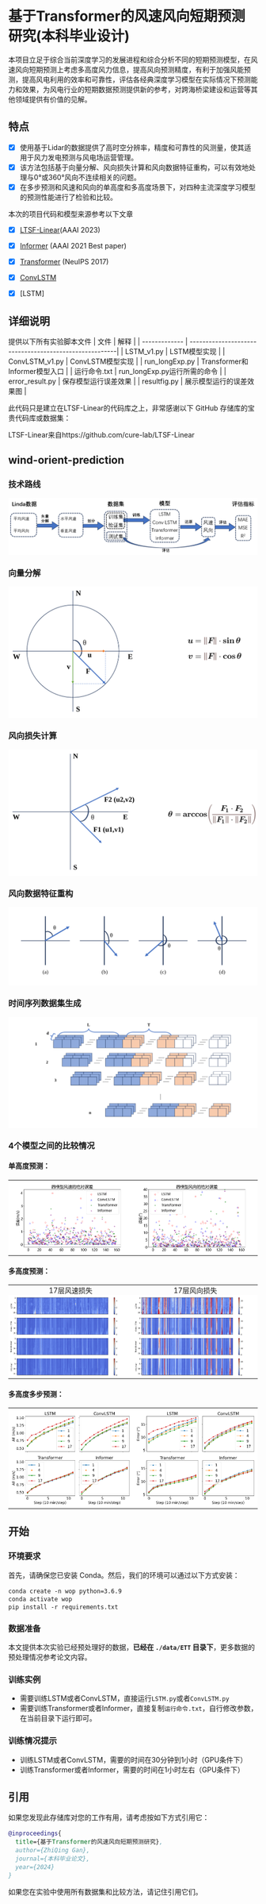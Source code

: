 # 基于Transformer的风速风向短期预测研究(本科毕业设计)


本项目立足于综合当前深度学习的发展进程和综合分析不同的短期预测模型，在风速风向短期预测上考虑多高度风力信息，提高风向预测精度，有利于加强风能预测，提高风电利用的效率和可靠性，评估各经典深度学习模型在实际情况下预测能力和效果，为风电行业的短期数据预测提供新的参考，对跨海桥梁建设和运营等其他领域提供有价值的见解。


## 特点
- [x] 使用基于Lidar的数据提供了高时空分辨率，精度和可靠性的风测量，使其适用于风力发电预测与风电场运营管理。
- [x] 该方法包括基于向量分解、风向损失计算和风向数据特征重构，可以有效地处理与0°或360°风向不连续相关的问题。
- [x] 在多步预测和风速和风向的单高度和多高度场景下，对四种主流深度学习模型的预测性能进行了检验和比较。

本次的项目代码和模型来源参考以下文章
- [x] [LTSF-Linear](https://arxiv.org/pdf/2205.13504.pdf)(AAAI 2023)
- [x] [Informer](https://arxiv.org/abs/2012.07436) (AAAI 2021 Best paper)
- [x] [Transformer](https://arxiv.org/abs/1706.03762) (NeuIPS 2017)
- [x] [ConvLSTM](https://arxiv.org/pdf/1506.04214.pdf)
- [x] [LSTM]



## 详细说明
提供以下所有实验脚本文件
| 文件      |                              解释                          |
| ------------- | -------------------------------------------------------| 
| LSTM_v1.py      | LSTM模型实现                    |
| ConvLSTM_v1.py      | ConvLSTM模型实现   | 
| run_longExp.py        | Transformer和Informer模型入口      |
| 运行命令.txt        | run_longExp.py运行所需的命令      |
| error_result.py        | 保存模型运行误差效果      | 
| resultfig.py        | 展示模型运行的误差效果图      |


此代码只是建立在LTSF-Linear的代码库之上，非常感谢以下 GitHub 存储库的宝贵代码库或数据集：

LTSF-Linear来自https://github.com/cure-lab/LTSF-Linear

## wind-orient-prediction
### 技术路线
![image](pic/tech.png)

### 向量分解

![image](pic/des.svg)

### 风向损失计算

![image](pic/oes.svg)

### 风向数据特征重构

![image](pic/restruct.svg)

### 时间序列数据集生成

![image](pic/ts.svg)

### 4个模型之间的比较情况
#### 单高度预测：
<style>
  table {
    border-collapse: collapse;
    margin: 0 auto; /* 中心对齐 */
  }
  td {
    padding: 0;
    border: none; /* 去掉边框 */
  }
  img {
    display: block;
    margin: 0 auto; /* 图片居中对齐 */
  }
</style>

<table>
  <tr>
    <td>
      <img src="pic/AE.png" alt="单高度风速损失计算 - 图A">
    </td>
    <td>
      <img src="pic/VE.png" alt="单高度风向损失计算 - 图B">
    </td>
  </tr>
</table>

#### 多高度预测：

<table>
  <tr>
    <td style="text-align: center;">
      17层风速损失
    </td>
    <td style="text-align: center;">
      17层风向损失
    </td>
  </tr>
  <tr>
    <td>
      <img src="pic/17AE.png" alt="多高度风速损失计算 - 图A">
    </td>
    <td>
      <img src="pic/17VE.png" alt="多高度风向损失计算 - 图B">
    </td>
  </tr>
</table>

#### 多高度多步预测：

<table>
  <tr>
    <td>
      <img src="pic/12dAE.png" alt="多高度多步风速损失计算 - 图A">
    </td>
    <td>
      <img src="pic/12dVE.png" alt="多高度多步风向损失计算 - 图B">
    </td>
  </tr>
</table>



## 开始
### 环境要求

首先，请确保您已安装 Conda。然后，我们的环境可以通过以下方式安装：
```
conda create -n wop python=3.6.9
conda activate wop
pip install -r requirements.txt
```

### 数据准备

本文提供本次实验已经预处理好的数据，**已经在 `./data/ETT` 目录下**，更多数据的预处理情况参考论文内容。

### 训练实例
- 需要训练LSTM或者ConvLSTM，直接运行`LSTM.py`或者`ConvLSTM.py`
- 需要训练Transformer或者Informer，直接复制`运行命令.txt`，自行修改参数，在当前目录下运行即可。

### 训练情况提示
- 训练LSTM或者ConvLSTM，需要的时间在30分钟到1小时（GPU条件下）
- 训练Transformer或者Informer，需要的时间在1小时左右（GPU条件下）


## 引用

如果您发现此存储库对您的工作有用，请考虑按如下方式引用它：
```bibtex
@inproceedings{
  title={基于Transformer的风速风向短期预测研究},
  author={ZhiQing Gan},
  journal={本科毕业论文},
  year={2024}
}
```

如果您在实验中使用所有数据集和比较方法，请记住引用它们。
